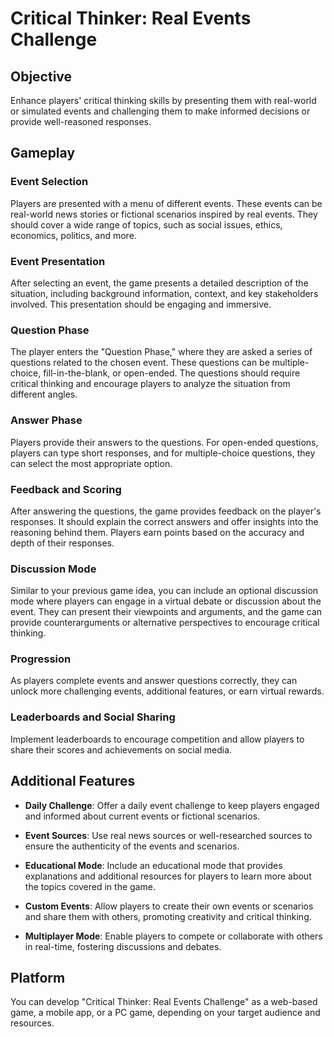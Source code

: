 # Critical Thinker: Real Events Challenge

## Objective
Enhance players' critical thinking skills by presenting them with real-world or simulated events and challenging them to make informed decisions or provide well-reasoned responses.

## Gameplay

### Event Selection
Players are presented with a menu of different events. These events can be real-world news stories or fictional scenarios inspired by real events. They should cover a wide range of topics, such as social issues, ethics, economics, politics, and more.

### Event Presentation
After selecting an event, the game presents a detailed description of the situation, including background information, context, and key stakeholders involved. This presentation should be engaging and immersive.

### Question Phase
The player enters the "Question Phase," where they are asked a series of questions related to the chosen event. These questions can be multiple-choice, fill-in-the-blank, or open-ended. The questions should require critical thinking and encourage players to analyze the situation from different angles.

### Answer Phase
Players provide their answers to the questions. For open-ended questions, players can type short responses, and for multiple-choice questions, they can select the most appropriate option.

### Feedback and Scoring
After answering the questions, the game provides feedback on the player's responses. It should explain the correct answers and offer insights into the reasoning behind them. Players earn points based on the accuracy and depth of their responses.

### Discussion Mode
Similar to your previous game idea, you can include an optional discussion mode where players can engage in a virtual debate or discussion about the event. They can present their viewpoints and arguments, and the game can provide counterarguments or alternative perspectives to encourage critical thinking.

### Progression
As players complete events and answer questions correctly, they can unlock more challenging events, additional features, or earn virtual rewards.

### Leaderboards and Social Sharing
Implement leaderboards to encourage competition and allow players to share their scores and achievements on social media.

## Additional Features

- **Daily Challenge**: Offer a daily event challenge to keep players engaged and informed about current events or fictional scenarios.

- **Event Sources**: Use real news sources or well-researched sources to ensure the authenticity of the events and scenarios.

- **Educational Mode**: Include an educational mode that provides explanations and additional resources for players to learn more about the topics covered in the game.

- **Custom Events**: Allow players to create their own events or scenarios and share them with others, promoting creativity and critical thinking.

- **Multiplayer Mode**: Enable players to compete or collaborate with others in real-time, fostering discussions and debates.

## Platform
You can develop "Critical Thinker: Real Events Challenge" as a web-based game, a mobile app, or a PC game, depending on your target audience and resources.
